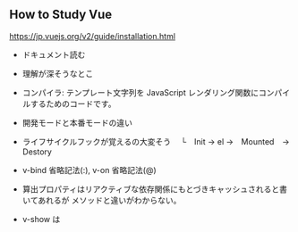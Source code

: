 ## How to Study Vue

https://jp.vuejs.org/v2/guide/installation.html

- ドキュメント読む

- 理解が深そうなとこ
 - コンパイラ: テンプレート文字列を JavaScript レンダリング関数にコンパイルするためのコードです。
 - 開発モードと本番モードの違い
 - ライフサイクルフックが覚えるの大変そう
 　└　Init → el →　Mounted　→　Destory
 - v-bind 省略記法(:), v-on 省略記法(@)
 - 算出プロパティはリアクティブな依存関係にもとづきキャッシュされると書いてあれるが
   メソッドと違いがわからない。
 - v-show は <template> 要素をサポートせず、v-else とも連動しないということに注意してください
 　└　使い所は？？
　 └  v-if は 遅延描画 (lazy) です。 初期表示において false の場合、何もしません。
      条件付きブロックは、条件が最初に true になるまで描画されません。
      とても頻繁に何かを切り替える必要があれば v-show
- v-if と v-for を同時に利用することは 推奨されません
- v-on:click.onceを使う
- v-modelは双方向バインド
- コンポーネントは先に定義する
- コンポーネント登録には、グローバルとローカルに分かれる
　└　グローバルに登録されたコンポーネントは、
　　　その後に作成されたルート Vue インスタンス(new Vue)のテンプレートで使用できます
- コンポーネントの命名は、ケバブケース or パスカルケース 
- 基底コンポーネントをどうするか button icon input
- プロパティの形式 (キャメルケース vs ケバブケース)
https://jp.vuejs.org/v2/guide/components-props.html
- カスタムイベント:.sync 修飾子
- スロットコンテンツ:
- ミックスイン (mixin) は、Vue コンポーネントに再利用可能で柔軟性のある機能を持たせるための方法
- グローバルにミックスインは、全ての Vue インスタンスに影響


